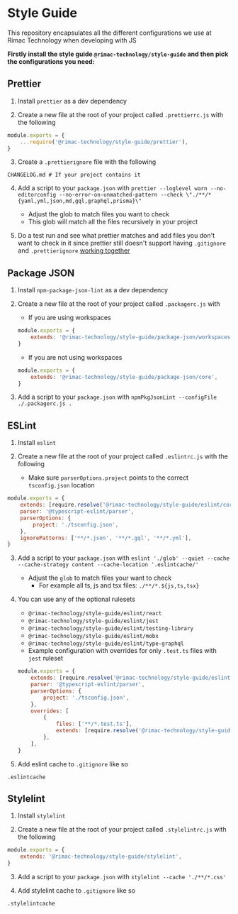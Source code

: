 # Style Guide

This repository encapsulates all the different configurations we use at Rimac Technology when developing with JS

**Firstly install the style guide `@rimac-technology/style-guide` and then pick the configurations you need:**

## Prettier

1. Install `prettier` as a dev dependency

2. Create a new file at the root of your project called `.prettierrc.js` with the following

```javascript
module.exports = {
    ...require('@rimac-technology/style-guide/prettier'),
}
```

3. Create a `.prettierignore` file with the following

```
CHANGELOG.md # If your project contains it
```

4. Add a script to your `package.json` with
   `prettier --loglevel warn --no-editorconfig --no-error-on-unmatched-pattern --check \"./**/*{yaml,yml,json,md,gql,graphql,prisma}\" `

    - Adjust the glob to match files you want to check
    - This glob will match all the files recursively in your project

5. Do a test run and see what prettier matches and add files you don't want to check in it since prettier still doesn't support
   having `.gitignore` and `.prettierignore` [working together](https://github.com/prettier/prettier/issues/8048)

## Package JSON

1. Install `npm-package-json-lint` as a dev dependency

2. Create a new file at the root of your project called `.packagerc.js` with

    - If you are using workspaces

    ```javascript
    module.exports = {
        extends: '@rimac-technology/style-guide/package-json/workspaces',
    }
    ```

    - If you are not using workspaces

    ```javascript
    module.exports = {
        extends: '@rimac-technology/style-guide/package-json/core',
    }
    ```

3. Add a script to your `package.json` with `npmPkgJsonLint --configFile ./.packagerc.js .`

## ESLint

1. Install `eslint`

2. Create a new file at the root of your project called `.eslintrc.js` with the following
    - Make sure `parserOptions.project` points to the correct `tsconfig.json` location

```javascript
module.exports = {
    extends: [require.resolve('@rimac-technology/style-guide/eslint/core')],
    parser: '@typescript-eslint/parser',
    parserOptions: {
        project: './tsconfig.json',
    },
    ignorePatterns: ['**/*.json', '**/*.gql', '**/*.yml'],
}
```

3. Add a script to your `package.json` with
   `eslint './glob' --quiet --cache --cache-strategy content --cache-location '.eslintcache/'`

    - Adjust the `glob` to match files your want to check
        - For example all ts, js and tsx files: `./**/*.${js,ts,tsx}`

4. You can use any of the optional rulesets

    - `@rimac-technology/style-guide/eslint/react`
    - `@rimac-technology/style-guide/eslint/jest`
    - `@rimac-technology/style-guide/eslint/testing-library`
    - `@rimac-technology/style-guide/eslint/mobx`
    - `@rimac-technology/style-guide/eslint/type-graphql`
    - Example configuration with overrides for only `.test.ts` files with `jest` ruleset

    ```javascript
    module.exports = {
        extends: [require.resolve('@rimac-technology/style-guide/eslint/core')],
        parser: '@typescript-eslint/parser',
        parserOptions: {
            project: './tsconfig.json',
        },
        overrides: [
            {
                files: ['**/*.test.ts'],
                extends: [require.resolve('@rimac-technology/style-guide/eslint/jest')],
            },
        ],
    }
    ```

5. Add eslint cache to `.gitignore` like so

```
.eslintcache
```

## Stylelint

1. Install `stylelint`

2. Create a new file at the root of your project called `.stylelintrc.js` with the following

```javascript
module.exports = {
    extends: '@rimac-technology/style-guide/stylelint',
}
```

3. Add a script to your `package.json` with `stylelint --cache './**/*.css'`

4. Add stylelint cache to `.gitignore` like so

```
.stylelintcache
```
